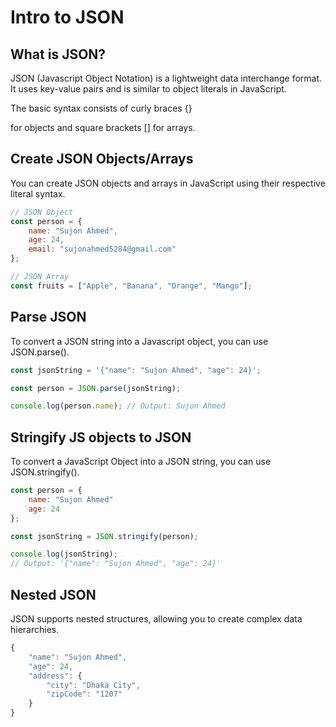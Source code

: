 # Intro to JSON

## What is JSON?
JSON (Javascript Object Notation) is a lightweight data interchange format. It uses key-value pairs and is similar to object literals in JavaScript.

The basic syntax consists of curly braces {}

for objects and square brackets [] for arrays.

## Create JSON Objects/Arrays 
You can create JSON objects and arrays in JavaScript using their respective literal syntax.

```js
// JSON Object
const person = {
    name: "Sujon Ahmed",
    age: 24,
    email: "sujonahmed5284@gmail.com"
};

// JSON Array
const fruits = ["Apple", "Banana", "Orange", "Mango"];
```

## Parse JSON
To convert a JSON string into a Javascript object, you can use JSON.parse().

```js
const jsonString = '{"name": "Sujon Ahmed", "age": 24}';

const person = JSON.parse(jsonString);

console.log(person.name); // Output: Sujon Ahmed
```

## Stringify JS objects to JSON
To convert a JavaScript Object into a JSON string, you can use JSON.stringify().

```js
const person = {
    name: "Sujon Ahmed"
    age: 24
};

const jsonString = JSON.stringify(person);

console.log(jsonString);
// Output: '{"name": "Sujon Ahmed", "age": 24}'
```

## Nested JSON
JSON supports nested structures, allowing you to create complex data hierarchies.

```js
{
    "name": "Sujon Ahmed",
    "age": 24,
    "address": {
        "city": "Dhaka City",
        "zipCode": "1207"
    }
}
```